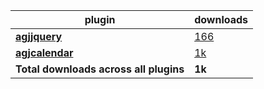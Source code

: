 plugin|downloads
------|----------
[**agjjquery**](https://www.npmjs.com/package/agjjquery)|[166](https://www.npmjs.com/package/agjjquery)
[**agjcalendar**](https://www.npmjs.com/package/agjcalendar)|[1k](https://www.npmjs.com/package/agjcalendar)
**Total downloads across all plugins**|**1k**
